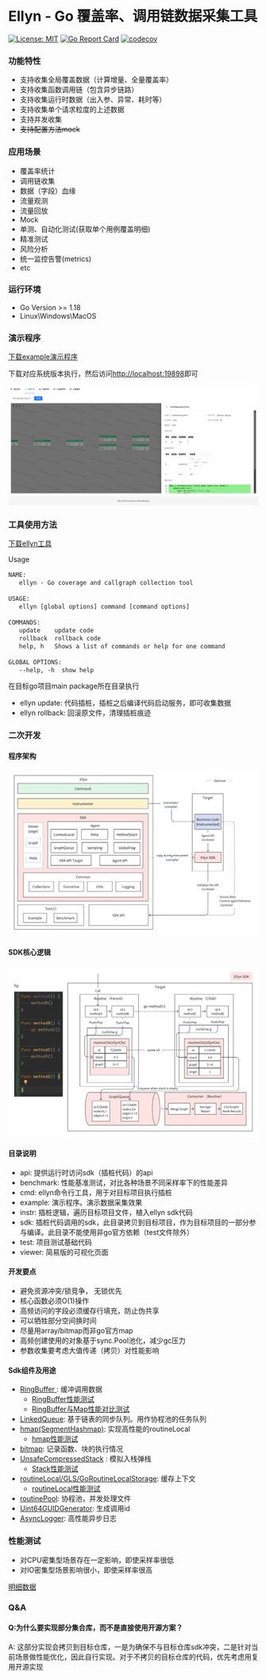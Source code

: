 # Ellyn - Go 覆盖率、调用链数据采集工具

[![License: MIT](https://img.shields.io/badge/License-MIT-yellow.svg)](https://opensource.org/licenses/MIT)
[![Go Report Card](https://goreportcard.com/badge/github.com/lvyahui8/ellyn)](https://goreportcard.com/report/github.com/lvyahui8/ellyn)
[![codecov](https://codecov.io/gh/lvyahui8/ellyn/graph/badge.svg?token=YBV3TH2HQU)](https://codecov.io/gh/lvyahui8/ellyn)

### 功能特性

- 支持收集全局覆盖数据（计算增量、全量覆盖率）
- 支持收集函数调用链（包含异步链路）
- 支持收集运行时数据（出入参、异常、耗时等）
- 支持收集单个请求粒度的上述数据
- 支持并发收集
- ~~支持配置方法mock~~


### 应用场景

- 覆盖率统计
- 调用链收集
- 数据（字段）血缘
- 流量观测
- 流量回放
- Mock
- 单测、自动化测试(获取单个用例覆盖明细)
- 精准测试
- 风险分析
- 统一监控告警(metrics)
- etc

### 运行环境

- Go Version >= 1.18
- Linux\Windows\MacOS

### 演示程序

[下载example演示程序](https://github.com/lvyahui8/ellyn/releases)

下载对应系统版本执行，然后访问[http://localhost:19898](http://localhost:19898)即可

![调用链](./.assets/graph.png)

### 工具使用方法

[下载ellyn工具](https://github.com/lvyahui8/ellyn/releases)

Usage
```text
NAME:
   ellyn - Go coverage and callgraph collection tool

USAGE:
   ellyn [global options] command [command options]

COMMANDS:
   update    update code
   rollback  rollback code
   help, h   Shows a list of commands or help for one command

GLOBAL OPTIONS:
   --help, -h  show help
```

在目标go项目main package所在目录执行

- ellyn update: 代码插桩，插桩之后编译代码启动服务，即可收集数据
- ellyn rollback: 回滚原文件，清理插桩痕迹

### 二次开发

#### 程序架构

![架构图](.assets/arch.png)

#### SDK核心逻辑

![架构图](.assets/flow.png)

#### 目录说明

- api: 提供运行时访问sdk（插桩代码）的api
- benchmark: 性能基准测试，对比各种场景不同采样率下的性能差异
- cmd: ellyn命令行工具，用于对目标项目执行插桩
- example: 演示程序。演示数据采集效果
- instr: 插桩逻辑，遍历目标项目文件，植入ellyn sdk代码
- sdk: 插桩代码调用的sdk，此目录拷贝到目标项目，作为目标项目的一部分参与编译。此目录不能使用非go官方依赖（test文件除外）
- test: 项目测试基础代码
- viewer: 简易版的可视化页面

#### 开发要点

- 避免资源冲突/锁竞争， 无锁优先
- 核心函数必须O(1)操作
- 高频访问的字段必须缓存行填充，防止伪共享
- 可以牺牲部分空间换时间
- 尽量用array/bitmap而非go官方map
- 高频创建使用的对象基于sync.Pool池化，减少gc压力
- 参数收集要考虑大值传递（拷贝）对性能影响

#### Sdk组件及用途

- [RingBuffer ](./sdk/common/collections/ringbuffer.go) : 缓冲调用数据
  - [RingBuffer性能测试](./sdk/common/collections/ringbuffer.md)
  - [RingBuffer与Map性能对比测试](./sdk/common/collections/ring_buffer_vs_map.md)
- [LinkedQueue](./sdk/common/collections/linked_queue.go): 基于链表的同步队列。用作协程池的任务队列
- [hmap(SegmentHashmap)](./sdk/common/collections/hmap.go): 实现高性能的routineLocal
  - [hmap性能测试](./sdk/common/collections/hmap.md)
- [bitmap](./sdk/common/collections/bitmap.go): 记录函数、块的执行情况
- [UnsafeCompressedStack](./sdk/common/collections/stack.go) : 模拟入栈弹栈
  - [Stack性能测试](./sdk/common/collections/stack.md)
- [routineLocal/GLS/GoRoutineLocalStorage](./sdk/common/goroutine/routine_local.go): 缓存上下文
  - [routineLocal性能测试](./sdk/common/goroutine/routine_local_test.go)
- [routinePool](./sdk/common/goroutine/routine_pool.go): 协程池，并发处理文件
- [Uint64GUIDGenerator](./sdk/common/guid/guid.go): 生成调用id
- [AsyncLogger](./sdk/common/logging/readme.md): 高性能异步日志

### 性能测试

- 对CPU密集型场景存在一定影响，即使采样率很低
- 对IO密集型场景影响很小，即使采样率很高

[明细数据](./benchmark/result.md)

### Q&A 

#### Q:为什么要实现部分集合库，而不是直接使用开源方案？

A: 这部分实现会拷贝到目标仓库，一是为确保不与目标仓库sdk冲突，二是针对当前场景做性能优化，因此自行实现。对于不拷贝的目标仓库的代码，优先考虑用复用开源实现
